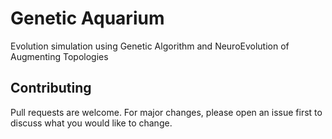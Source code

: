 # Genetic Aquarium
Evolution simulation using Genetic Algorithm and NeuroEvolution of Augmenting Topologies


## Contributing
Pull requests are welcome. For major changes, please open an issue first to discuss what you would like to change.


